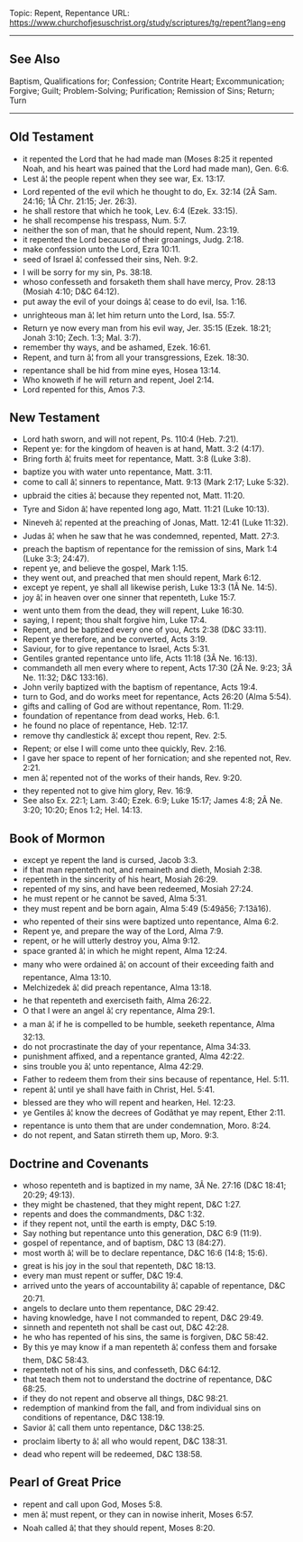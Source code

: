 Topic: Repent, Repentance
URL: https://www.churchofjesuschrist.org/study/scriptures/tg/repent?lang=eng

---

## See Also

Baptism, Qualifications for; Confession; Contrite Heart; Excommunication; Forgive; Guilt; Problem-Solving; Purification; Remission of Sins; Return; Turn

---

## Old Testament

- it repented the Lord that he had made man (Moses 8:25 it repented Noah, and his heart was pained that the Lord had made man), Gen. 6:6.
- Lest â¦ the people repent when they see war, Ex. 13:17.
- Lord repented of the evil which he thought to do, Ex. 32:14 (2Â Sam. 24:16; 1Â Chr. 21:15; Jer. 26:3).
- he shall restore that which he took, Lev. 6:4 (Ezek. 33:15).
- he shall recompense his trespass, Num. 5:7.
- neither the son of man, that he should repent, Num. 23:19.
- it repented the Lord because of their groanings, Judg. 2:18.
- make confession unto the Lord, Ezra 10:11.
- seed of Israel â¦ confessed their sins, Neh. 9:2.
- I will be sorry for my sin, Ps. 38:18.
- whoso confesseth and forsaketh them shall have mercy, Prov. 28:13 (Mosiah 4:10; D&C 64:12).
- put away the evil of your doings â¦ cease to do evil, Isa. 1:16.
- unrighteous man â¦ let him return unto the Lord, Isa. 55:7.
- Return ye now every man from his evil way, Jer. 35:15 (Ezek. 18:21; Jonah 3:10; Zech. 1:3; Mal. 3:7).
- remember thy ways, and be ashamed, Ezek. 16:61.
- Repent, and turn â¦ from all your transgressions, Ezek. 18:30.
- repentance shall be hid from mine eyes, Hosea 13:14.
- Who knoweth if he will return and repent, Joel 2:14.
- Lord repented for this, Amos 7:3.

## New Testament

- Lord hath sworn, and will not repent, Ps. 110:4 (Heb. 7:21).
- Repent ye: for the kingdom of heaven is at hand, Matt. 3:2 (4:17).
- Bring forth â¦ fruits meet for repentance, Matt. 3:8 (Luke 3:8).
- baptize you with water unto repentance, Matt. 3:11.
- come to call â¦ sinners to repentance, Matt. 9:13 (Mark 2:17; Luke 5:32).
- upbraid the cities â¦ because they repented not, Matt. 11:20.
- Tyre and Sidon â¦ have repented long ago, Matt. 11:21 (Luke 10:13).
- Nineveh â¦ repented at the preaching of Jonas, Matt. 12:41 (Luke 11:32).
- Judas â¦ when he saw that he was condemned, repented, Matt. 27:3.
- preach the baptism of repentance for the remission of sins, Mark 1:4 (Luke 3:3; 24:47).
- repent ye, and believe the gospel, Mark 1:15.
- they went out, and preached that men should repent, Mark 6:12.
- except ye repent, ye shall all likewise perish, Luke 13:3 (1Â Ne. 14:5).
- joy â¦ in heaven over one sinner that repenteth, Luke 15:7.
- went unto them from the dead, they will repent, Luke 16:30.
- saying, I repent; thou shalt forgive him, Luke 17:4.
- Repent, and be baptized every one of you, Acts 2:38 (D&C 33:11).
- Repent ye therefore, and be converted, Acts 3:19.
- Saviour, for to give repentance to Israel, Acts 5:31.
- Gentiles granted repentance unto life, Acts 11:18 (3Â Ne. 16:13).
- commandeth all men every where to repent, Acts 17:30 (2Â Ne. 9:23; 3Â Ne. 11:32; D&C 133:16).
- John verily baptized with the baptism of repentance, Acts 19:4.
- turn to God, and do works meet for repentance, Acts 26:20 (Alma 5:54).
- gifts and calling of God are without repentance, Rom. 11:29.
- foundation of repentance from dead works, Heb. 6:1.
- he found no place of repentance, Heb. 12:17.
- remove thy candlestick â¦ except thou repent, Rev. 2:5.
- Repent; or else I will come unto thee quickly, Rev. 2:16.
- I gave her space to repent of her fornication; and she repented not, Rev. 2:21.
- men â¦ repented not of the works of their hands, Rev. 9:20.
- they repented not to give him glory, Rev. 16:9.
- See also Ex. 22:1; Lam. 3:40; Ezek. 6:9; Luke 15:17; James 4:8; 2Â Ne. 3:20; 10:20; Enos 1:2; Hel. 14:13.

## Book of Mormon

- except ye repent the land is cursed, Jacob 3:3.
- if that man repenteth not, and remaineth and dieth, Mosiah 2:38.
- repenteth in the sincerity of his heart, Mosiah 26:29.
- repented of my sins, and have been redeemed, Mosiah 27:24.
- he must repent or he cannot be saved, Alma 5:31.
- they must repent and be born again, Alma 5:49 (5:49â56; 7:13â16).
- who repented of their sins were baptized unto repentance, Alma 6:2.
- Repent ye, and prepare the way of the Lord, Alma 7:9.
- repent, or he will utterly destroy you, Alma 9:12.
- space granted â¦ in which he might repent, Alma 12:24.
- many who were ordained â¦ on account of their exceeding faith and repentance, Alma 13:10.
- Melchizedek â¦ did preach repentance, Alma 13:18.
- he that repenteth and exerciseth faith, Alma 26:22.
- O that I were an angel â¦ cry repentance, Alma 29:1.
- a man â¦ if he is compelled to be humble, seeketh repentance, Alma 32:13.
- do not procrastinate the day of your repentance, Alma 34:33.
- punishment affixed, and a repentance granted, Alma 42:22.
- sins trouble you â¦ unto repentance, Alma 42:29.
- Father to redeem them from their sins because of repentance, Hel. 5:11.
- repent â¦ until ye shall have faith in Christ, Hel. 5:41.
- blessed are they who will repent and hearken, Hel. 12:23.
- ye Gentiles â¦ know the decrees of Godâthat ye may repent, Ether 2:11.
- repentance is unto them that are under condemnation, Moro. 8:24.
- do not repent, and Satan stirreth them up, Moro. 9:3.

## Doctrine and Covenants

- whoso repenteth and is baptized in my name, 3Â Ne. 27:16 (D&C 18:41; 20:29; 49:13).
- they might be chastened, that they might repent, D&C 1:27.
- repents and does the commandments, D&C 1:32.
- if they repent not, until the earth is empty, D&C 5:19.
- Say nothing but repentance unto this generation, D&C 6:9 (11:9).
- gospel of repentance, and of baptism, D&C 13 (84:27).
- most worth â¦ will be to declare repentance, D&C 16:6 (14:8; 15:6).
- great is his joy in the soul that repenteth, D&C 18:13.
- every man must repent or suffer, D&C 19:4.
- arrived unto the years of accountability â¦ capable of repentance, D&C 20:71.
- angels to declare unto them repentance, D&C 29:42.
- having knowledge, have I not commanded to repent, D&C 29:49.
- sinneth and repenteth not shall be cast out, D&C 42:28.
- he who has repented of his sins, the same is forgiven, D&C 58:42.
- By this ye may know if a man repenteth â¦ confess them and forsake them, D&C 58:43.
- repenteth not of his sins, and confesseth, D&C 64:12.
- that teach them not to understand the doctrine of repentance, D&C 68:25.
- if they do not repent and observe all things, D&C 98:21.
- redemption of mankind from the fall, and from individual sins on conditions of repentance, D&C 138:19.
- Savior â¦ call them unto repentance, D&C 138:25.
- proclaim liberty to â¦ all who would repent, D&C 138:31.
- dead who repent will be redeemed, D&C 138:58.

## Pearl of Great Price

- repent and call upon God, Moses 5:8.
- men â¦ must repent, or they can in nowise inherit, Moses 6:57.
- Noah called â¦ that they should repent, Moses 8:20.

